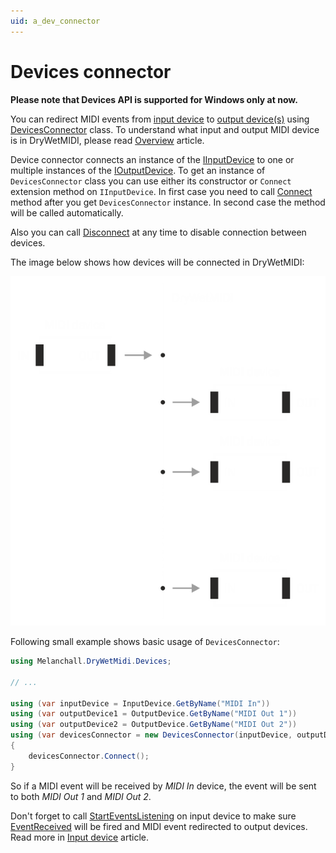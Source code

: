 ```yaml
---
uid: a_dev_connector
---
```


# Devices connector

**Please note that Devices API is supported for Windows only at now.**

You can redirect MIDI events from [input device](Input-device.md) to [output device(s)](Output-device.md) using [DevicesConnector](xref:Melanchall.DryWetMidi.Devices.DevicesConnector) class. To understand what input and output MIDI device is in DryWetMIDI, please read [Overview](Overview.md) article.

Device connector connects an instance of the [IInputDevice](xref:Melanchall.DryWetMidi.Devices.IInputDevice) to one or multiple instances of the [IOutputDevice](xref:Melanchall.DryWetMidi.Devices.IOutputDevice). To get an instance of `DevicesConnector` class you can use either its constructor or `Connect` extension method on `IInputDevice`. In first case you need to call [Connect](xref:Melanchall.DryWetMidi.Devices.DevicesConnector.Connect) method after you get `DevicesConnector` instance. In second case the method will be called automatically.

Also you can call [Disconnect](xref:Melanchall.DryWetMidi.Devices.DevicesConnector.Disconnect) at any time to disable connection between devices.

The image below shows how devices will be connected in DryWetMIDI:

![Devices connector](images/DevicesConnector.png)

Following small example shows basic usage of `DevicesConnector`:

```csharp
using Melanchall.DryWetMidi.Devices;

// ...

using (var inputDevice = InputDevice.GetByName("MIDI In"))
using (var outputDevice1 = OutputDevice.GetByName("MIDI Out 1"))
using (var outputDevice2 = OutputDevice.GetByName("MIDI Out 2"))
using (var devicesConnector = new DevicesConnector(inputDevice, outputDevice1, outputDevice2))
{
    devicesConnector.Connect();
}
```

So if a MIDI event will be received by _MIDI In_ device, the event will be sent to both _MIDI Out 1_ and _MIDI Out 2_.

Don't forget to call [StartEventsListening](xref:Melanchall.DryWetMidi.Devices.IInputDevice.StartEventsListening) on input device to make sure [EventReceived](xref:Melanchall.DryWetMidi.Devices.IInputDevice.EventReceived) will be fired and MIDI event redirected to output devices. Read more in [Input device](Input-device.md) article.